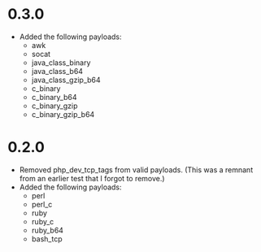 # 0.3.0
* Added the following payloads:
	* awk
	* socat
	* java_class_binary
	* java_class_b64
	* java_class_gzip_b64
	* c_binary
	* c_binary_b64
	* c_binary_gzip
	* c_binary_gzip_b64

# 0.2.0
* Removed php_dev_tcp_tags from valid payloads. (This was a remnant from an earlier test that I forgot to remove.)
* Added the following payloads:
	* perl
	* perl_c
	* ruby
	* ruby_c
	* ruby_b64
	* bash_tcp
